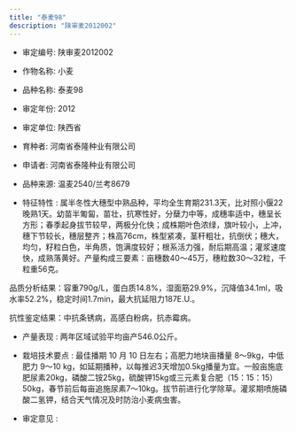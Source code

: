 ```yaml
---
title: "泰麦98"
description: "陕审麦2012002"
---
```

* 审定编号:  陕审麦2012002

*  作物名称:  小麦

*  品种名称:  泰麦98

*  审定年份:  2012

*  审定单位:  陕西省

* 育种者:  河南省泰隆种业有限公司

*  申请者:  河南省泰隆种业有限公司

*  品种来源:  温麦2540/兰考8679

*  特征特性 : 
属半冬性大穗型中熟品种，平均全生育期231.3天，比对照小偃22晚熟1天。幼苗半匍匐，苗壮，抗寒性好，分蘖力中等，成穗率适中，穗呈长方形；春季起身拔节较早，两极分化快；成株期叶色浓绿，旗叶较小，上冲，穗下节较长，穗层整齐；株高76cm，株型紧凑，茎秆粗壮，抗倒伏；穗大，均匀，籽粒白色，半角质，饱满度较好；根系活力强，耐后期高温；灌浆速度快，成熟落黄好。产量构成三要素：亩穗数40～45万，穗粒数30～32粒，千粒重56克。
品质分析结果：容重790g/L，蛋白质14.8%，湿面筋29.9%，沉降值34.1ml，吸水率52.2%，稳定时间1.7min，最大抗延阻力187E.U.。 
抗性鉴定结果：中抗条锈病，高感白粉病，抗赤霉病。

 
*  产量表现 : 
两年区域试验平均亩产546.0公斤。

*  栽培技术要点 : 
最佳播期 10 月 10 日左右；高肥力地块亩播量 8～9kg，中低肥力 9～10 kg，如延期播种，以每推迟3天增加0.5kg播量为宜。一般亩施底肥尿素20kg，磷酸二铵25kg，硫酸钾15kg或三元素复合肥（15：15：15）50kg，春节前后每亩追施尿素7～10kg。拔节前进行化学除草。灌浆期喷施磷酸二氢钾，结合天气情况及时防治小麦病虫害。

*  审定意见 : 

